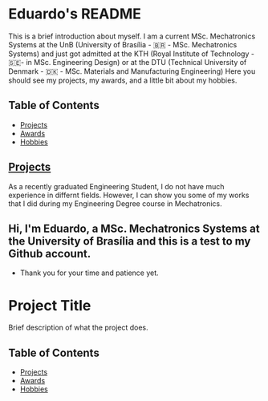 # Eduardo's README

This is a brief introduction about myself. I am a current MSc. Mechatronics Systems at the UnB (University of Brasília - 🇧🇷 - MSc. Mechatronics Systems) and just got admitted at the KTH (Royal Institute of Technology - 🇸🇪- in MSc. Engineering Design) or at the DTU (Technical University of Denmark - 🇩🇰 - MSc. Materials and Manufacturing Engineering) Here you should see my projects, my awards, and a little bit about my hobbies.

## Table of Contents

- [Projects](#proj)
- [Awards](#awa)
- [Hobbies](#hobs)

## [Projects](#proj)

As a recently graduated Engineering Student, I do not have much experience in differnt fields. However, I can show you some of my works that I did during my Engineering Degree course in Mechatronics.

## Hi, I'm Eduardo, a MSc. Mechatronics Systems at the University of Brasília and this is a test to my Github account.

* Thank you for your time and patience yet.


# Project Title

Brief description of what the project does.

## Table of Contents

- [Projects](#proj)
- [Awards](#awa)
- [Hobbies](#hobs)
